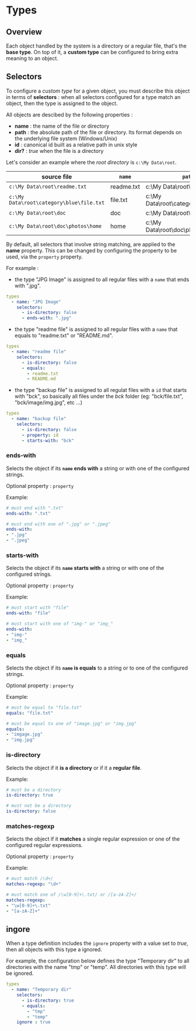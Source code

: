 # Types

## Overview

Each object handled by the system is a directory or a regular file, that's the **base type**. On top of it, a **custom type** can be configured to bring extra meaning to an object.

## Selectors

To configure a *custom type* for a given object, you must describe this object in terms of **selectors** : when all selectors configured for a type match an object, then the type is assigned to the object.

All objects are descibed by the following properties : 

- **name** : the name of the file or directory
- **path** : the absolute path of the file or directory. Its format depends on the underlying file system (Windows/Unix)
- **id** : canonical id built as a relative path in unix style
- **dir?** : *true* when the file is a directory

Let's consider an example where the *root directory* is `c:\My Data\root`.

| source file                              | `name`     | `path`                                 | `id`                   | `dir`? |
| ---------------------------------------- | ---------- | -------------------------------------- | ---------------------- | ------ |
| `c:\My Data\root\readme.txt`             | readme.txt | c:\My Data\root\readme.txt             | readme.txt             | false  |
| `c:\My Data\root\category\blue\file.txt` | file.txt   | c:\My Data\root\category\blue\file.txt | category/blue/file.txt | false  |
| `c:\My Data\root\doc`                    | doc        | c:\My Data\root\doc                    | doc                    | true   |
| `c:\My Data\root\doc\photos\home`        | home       | c:\My Data\root\doc\photos\home        | doc/photos/home        | true   |

By default, all selectors that involve string matching, are applied to the **name** property. This can be changed by configuring the property to be used, via the `property` property.

For example : 

- the type "JPG Image" is assigned to all regular files with a `name` that ends with ".jpg". 

```yaml
types
  - name: "JPG Image"
    selectors:
      - is-directory: false
      - ends-with: ".jpg"
```

- the type "readme file" is assigned to all regular files with a `name` that equals to "readme.txt" or "README.md". 

```yaml
types
  - name: "readme file"
    selectors:
      - is-directory: false
      - equals: 
        - readme.txt
        - README.md
```
- the type "backup file" is assigned to all regulat files with a `id` that starts with "bck", so basically all files under the *bck* folder (eg: "bck/file.txt", "bck/image/img.jpg", etc ...)  

```yaml
types
  - name: "backup file"
    selectors:
      - is-directory: false
      - property: id
      - starts-with: "bck" 
```

### ends-with

Selects the object if its **`name` ends with** a string or with one of the configured strings.

Optional property : `property`

Example:
```yaml
# must end with ".txt"
ends-with: ".txt"

# must end with one of ".jpg" or ".jpeg"
ends-with: 
- ".jpg"
- ".jpeg"
```

### starts-with

Selects the object if its **`name` starts with** a string or with one of the configured strings.

Optional property : `property`

Example:
```yaml
# must start with "file"
ends-with: "file"

# must start with one of "img-" or "img_"
ends-with: 
- "img-"
- "img_"
```

### equals

Selects the object if its **`name` is equals** to a string or to one of the configured strings.

Optional property : `property`

Example:
```yaml
# must be equal to "file.txt"
equals: "file.txt"

# must be equal to one of "image.jpg" or "img.jpg"
equals: 
- "imgage.jpg"
- "img.jpg"
```

### is-directory

Selects the object if it **is a directory**  or if it a **regular file**.

Example:
```yaml
# must be a directory
is-directory: true

# must not be a directory
is-directory: false
```

### matches-regexp

Selects the object if it **matches** a single regular expression or one of the configured regular expressions.

Optional property : `property`

Example:
```yaml
# must match /\d+/
matches-regexp: "\d+"

# must match one of /\w[0-9]+\.txt/ or /[a-zA-Z]+/
matches-regexp: 
- "\w[0-9]+\.txt"
- "[a-zA-Z]+"
```

## ingore

When a type definition includes the `ignore` property with a value set to *true*, then all objects with this type a ignored.

For example, the configuration below defines the type "Temporary dir" to all directories with the name "tmp" or "temp". All directories with this type will be ignored.

```yaml
types
  - name: "Temporary dir"
    selectors:
      - is-directory: true
      - equals: 
        - "tmp"
        - "temp"
    ignore : true
```
